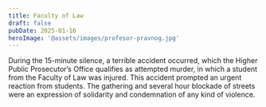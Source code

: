 ```yaml
---
title: Faculty of Law
draft: false
pubDate: 2025-01-16
heroImage: '@assets/images/profesor-pravnog.jpg'
---
```

During the 15-minute silence, a terrible accident occurred, which the Higher Public Prosecutor’s Office qualifies as attempted murder, in which a student from the Faculty of Law was injured. This accident prompted an urgent reaction from students. The gathering and several hour blockade of streets were an expression of solidarity and condemnation of any kind of violence.
